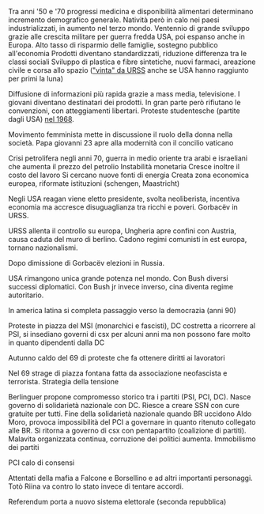 Tra anni '50 e '70 progressi medicina e disponibilità alimentari determinano incremento demografico generale. Natività però in calo nei paesi industrializzati, in aumento nel terzo mondo.
Ventennio di grande sviluppo grazie alle crescita militare per guerra fredda USA, poi espanso anche in Europa.
Alto tasso di risparmio delle famiglie, sostegno pubblico all'economia
Prodotti diventano standardizzati, riduzione differenza tra le classi sociali
Sviluppo di plastica e fibre sintetiche, nuovi farmaci, areazione civile e corsa allo spazio (["vinta" da URSS](https://it.wikipedia.org/wiki/Corsa_allo_spazio#Le_tappe_principali) anche se USA hanno raggiunto per primi la luna)

Diffusione di informazioni più rapida grazie a mass media, televisione. I giovani diventano destinatari dei prodotti. In gran parte però rifiutano le convenzioni, con atteggiamenti libertari. Proteste studentesche (partite dagli USA) [nel 1968](https://it.wikipedia.org/wiki/Movimento_del_Sessantotto).

Movimento femminista mette in discussione il ruolo della donna nella società. Papa giovanni 23 apre alla modernità con il concilio vaticano

Crisi petrolifera negli anni 70, guerra in medio oriente tra arabi e israeliani che aumenta il prezzo del petrolio
Instabilità monetaria
Cresce inoltre il costo del lavoro
Si cercano nuove fonti di energia
Creata zona economica europea, riformate istituzioni (schengen, Maastricht)

Negli USA reagan viene eletto presidente, svolta neoliberista, incentiva economia ma accresce disuguaglianza tra ricchi e poveri. Gorbacëv in URSS.

URSS allenta il controllo su europa, Ungheria apre confini con Austria, causa caduta del muro di berlino. Cadono regimi comunisti in est europa, tornano nazionalismi.

Dopo dimissione di Gorbacëv elezioni in Russia.

USA rimangono unica grande potenza nel mondo. Con Bush diversi successi diplomatici. Con Bush jr invece inverso, cina diventa regime autoritario.

In america latina si completa passaggio verso la democrazia (anni 90)

Proteste in piazza del MSI (monarchici e fascisti), DC costretta a ricorrere al PSI, si insediano governi di csx per alcuni anni ma non possono fare molto in quanto dipendenti dalla DC

Autunno caldo del 69 di proteste che fa ottenere diritti ai lavoratori

Nel 69 strage di piazza fontana fatta da associazione neofascista e terrorista. Strategia della tensione

Berlinguer propone compromesso storico tra i partiti (PSI, PCI, DC). Nasce governo di solidarietà nazionale con DC. Riesce a creare SSN con cure gratuite per tutti. Fine della solidarietà nazionale quando BR uccidono Aldo Moro, provoca impossibilità del PCI a governare in quanto ritenuto collegato alle BR.
Si ritorna a governo di csx con pentapartito (coalizione di partiti).
Malavita organizzata continua, corruzione dei politici aumenta. Immobilismo dei partiti

PCI calo di consensi

Attentati della mafia a Falcone e Borsellino e ad altri importanti personaggi. Totò Riina va contro lo stato invece di tentare accordi.

Referendum porta a nuovo sistema elettorale (seconda repubblica)